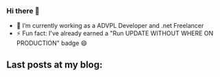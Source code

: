 ### Hi there 👋



- 🌱 I’m currently working as a ADVPL Developer and .net Freelancer
- ⚡ Fun fact: I've already earned a "Run UPDATE WITHOUT WHERE ON PRODUCTION" badge 😄
<!--
**sipmann/sipmann** is a ✨ _special_ ✨ repository because its `README.md` (this file) appears on your GitHub profile.

Here are some ideas to get you started:

- 🔭 I’m currently working on ...

- 👯 I’m looking to collaborate on ...
- 🤔 I’m looking for help with ...
- 💬 Ask me about ...
- 📫 How to reach me: ...
- 😄 Pronouns: ...
- ⚡ Fun fact: ...
-->

<h2>Last posts at my blog:</h2>
<!-- BLOG-POST-LIST:START -->
<!-- BLOG-POST-LIST:END -->
